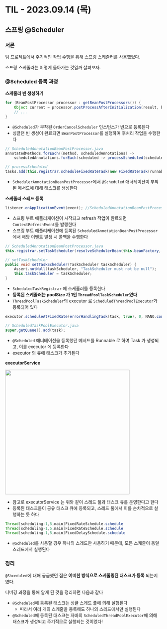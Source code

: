 # TIL - 2023.09.14 (목)

## 스프링 @Scheduler

### 서론
팀 프로젝트에서 주기적인 작업 수행을 위해 스프링 스케줄러를 사용했었다.

스프링 스케줄러는 어떻게 돌아가는 것일까 살펴보자.

### @Scheduled 등록 과정
**스케줄러 빈 생성하기**
```java
for (BeanPostProcessor processor : getBeanPostProcessors()) {
    Object current = processor.postProcessAfterInitialization(result, beanName);
    // ...
}
```
- `@Scheduled`가 부착된 `OrderCancelScheduler` 인스턴스가 빈으로 등록된다
- 싱글턴 빈 생성이 완료되면 `BeanPostProcessor`를 실행하여 후처리 작업을 수행한다

```java
// ScheduledAnnotationBeanPostProcessor.java
annotatedMethods.forEach((method, scheduledAnnotations) ->
    scheduledAnnotations.forEach(scheduled -> processScheduled(scheduled, method, bean)));

// processScheduled
tasks.add(this.registrar.scheduleFixedRateTask(new FixedRateTask(runnable, fixedRate, initialDelay)));
```
- `SchedulerAnnotationBeanPostProcessor`에서 `@Scheduled` 애너테이션이 부착된 메서드에 대해 태스크를 생성한다

**스케줄러 스레드 등록**

```java
listener.onApplicationEvent(event); //ScheduledAnnotationBeanPostProcessor
```
- 스프링 부트 애플리케이션이 시작되고 refresh 작업이 완료되면 `ContextRefreshEvent`를 발행한다
- 스프링 부트 애플리케이션에 등록된 `ScheduledAnnotationBeanPostProcessor` 에서 해당 이벤트 발생 시 콜백을 수행한다

```java
// ScheduledAnnotationBeanPostProcessor.java
this.registrar.setTaskScheduler(resolveSchedulerBean(this.beanFactory, TaskScheduler.class, false));

// setTaskScheduler
public void setTaskScheduler(TaskScheduler taskScheduler) {
    Assert.notNull(taskScheduler, "TaskScheduler must not be null");
    this.taskScheduler = taskScheduler;
}
```
- `ScheduledTaskRegistrar` 에 스케줄러를 등록한다
- **등록된 스케줄러는 poolSize 가 1인 `ThreadPoolTaskScheduler`였다**
- `ThreadPoolTaskScheduler`의 executor 로 `ScheduledThreadPoolExecutor`가 등록되어 있다

```java
executor.scheduleAtFixedRate(errorHandlingTask(task, true), 0, NANO.convert(period), NANO);

// ScheduledTaskPoolExecutor.java
super.getQueue().add(task);
```
- `@Scheduled` 애너테이션을 등록했던 메서드를 Runnable 로 하여 Task 가 생성되고, 이를 executor 에 등록한다
- executor 의 큐에 태스크가 추가된다

**executorService**

<img width="400" src="https://www.baeldung.com/wp-content/uploads/2016/08/2016-08-10_10-16-52-1024x572.png">

- 참고로 executorService 는 위와 같이 스레드 풀과 태스크 큐를 운영한다고 한다
- 등록된 태스크들이 공유 태스크 큐에 등록되고, 스레드 풀에서 이를 순차적으로 실행하는 듯 하다

```java
Thread[scheduling-1,5,main]FixedRateSchedule.schedule 
Thread[scheduling-1,5,main]FixedRateSchedule.schedule 
Thread[scheduling-1,5,main]FixedDelaySchedule.schedule
```
- `@Scheduled`를 사용할 경우 하나의 스레드만 사용하기 때문에, 모든 스케줄이 동일 스레드에서 실행된다

### 정리

`@Shceduled`에 대해 궁금했던 점은 **어떠한 방식으로 스케줄링된 태스크가 등록** 되는지 였다.

디버깅 과정을 통해 알게 된 것을 정리하면 다음과 같다
- `@Scheduled`에 등록된 태스크는 싱글 스레드 풀에 의해 실행된다
  - 따라서 여러 개의 스케줄을 등록해도 하나의 스레드에서만 실행된다
- `@Scheduled`에 등록된 태스크는 자바의 `ScheduledThreadPoolExecutor`에 의해 태스크가 생성되고 주기적으로 실행되는 것이었다!